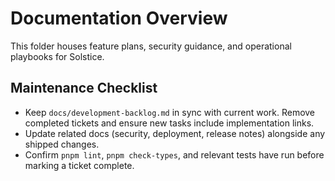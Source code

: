 # Documentation Overview

This folder houses feature plans, security guidance, and operational playbooks for Solstice.

## Maintenance Checklist

- Keep `docs/development-backlog.md` in sync with current work. Remove completed tickets and ensure new tasks include implementation links.
- Update related docs (security, deployment, release notes) alongside any shipped changes.
- Confirm `pnpm lint`, `pnpm check-types`, and relevant tests have run before marking a ticket complete.
